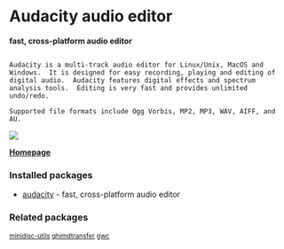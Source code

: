 # Audacity audio editor

__fast, cross-platform audio editor__

```

Audacity is a multi-track audio editor for Linux/Unix, MacOS and
Windows.  It is designed for easy recording, playing and editing of
digital audio.  Audacity features digital effects and spectrum
analysis tools.  Editing is very fast and provides unlimited
undo/redo.

Supported file formats include Ogg Vorbis, MP2, MP3, WAV, AIFF, and AU.

```

![](https://screenshots.debian.net/thumbnail/audacity/)


 **[Homepage](http://audacityteam.org/)**

### Installed packages

* [audacity](https://packages.debian.org/stretch/audacity) - fast, cross-platform audio editor

### Related packages

<sub> [minidisc-utils](https://packages.debian.org/stretch/minidisc-utils) [qhimdtransfer](https://packages.debian.org/stretch/qhimdtransfer) [gwc](https://packages.debian.org/stretch/gwc)  </sub>
